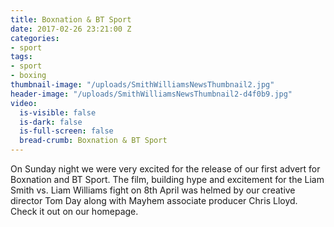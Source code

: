 ```yaml
---
title: Boxnation & BT Sport
date: 2017-02-26 23:21:00 Z
categories:
- sport
tags:
- sport
- boxing
thumbnail-image: "/uploads/SmithWilliamsNewsThumbnail2.jpg"
header-image: "/uploads/SmithWilliamsNewsThumbnail2-d4f0b9.jpg"
video:
  is-visible: false
  is-dark: false
  is-full-screen: false
  bread-crumb: Boxnation & BT Sport
---
```


On Sunday night we were very excited for the release of our first advert for Boxnation and BT Sport. The film, building hype and excitement for the Liam Smith vs. Liam Williams fight on 8th April was helmed by our creative director Tom Day along with Mayhem associate producer Chris Lloyd. Check it out on our homepage.